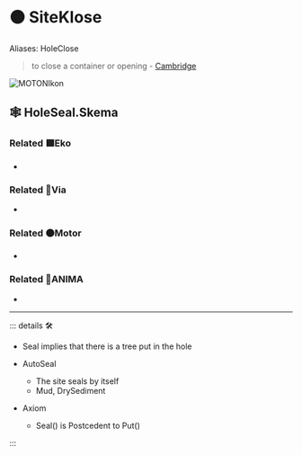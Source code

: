 # 🟠 <motor>SiteKlose</motor>

Aliases: HoleClose

> to close a container or opening - [Cambridge](https://dictionary.cambridge.org/dictionary/english/seal)

![MOTONIkon](/Ikon/Motor_Ikon.png)

## 🕸 HoleSeal.Skema

### Related 🟩<ekos>Eko</ekos>

-

### Related 🔻<via>Via</via>

-

### Related 🟠<motor>Motor</motor>

-

### Related 💜<anima>ANIMA</anima>

-

---

<!-- =================================================== -->
<!-- =================================================== -->
<!-- =================================================== -->
<!-- =================================================== -->
<!-- =================================================== -->
::: details 🛠

- Seal implies that there is a tree put in the hole
- AutoSeal
    - The site seals by itself
    - Mud, DrySediment

- Axiom
    - Seal() is Postcedent to Put()

:::

